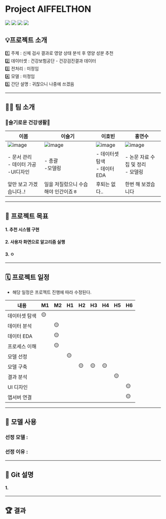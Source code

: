 # Project AIFFELTHON


<img src="https://img.shields.io/badge/Python-3776AB?style=for-the-badge&logo=Python&logoColor=white"> <img src="https://img.shields.io/badge/Android-3DDC84?style=for-the-badge&logo=Android&logoColor=white"> <img src="https://img.shields.io/badge/Google Colab-F9AB00?style=for-the-badge&logo=Google Colab&logoColor=white"> <img src="https://img.shields.io/badge/Notion-000000?style=for-the-badge&logo=Notion&logoColor=white">

## 💡프로젝트 소개

1️⃣ 주제 : 신체 검사 결과로 영양 상태 분석 후 영양 성분 추천   
2️⃣ 데이터셋 : 건강보험공단 - 건강검진결과 데이터   
3️⃣ 전처리 : 미정임   
4️⃣ 모델 : 미정임   
5️⃣ 간단 설명 : 귀찮으니 나중에 쓰겠음   

---
## 🤸‍♂️ 팀 소개

### 💪슬기로운 건강생활💪

|이봄|이슬기|이호빈|홍연수|
|---|---|---|---|
|![image](https://user-images.githubusercontent.com/96757866/165124108-28d954c8-d0f7-4a46-8592-c45c21dd28b9.png)|![image](https://user-images.githubusercontent.com/96757866/165124108-28d954c8-d0f7-4a46-8592-c45c21dd28b9.png)|![image](https://user-images.githubusercontent.com/96757866/165124137-0b19a2f3-deeb-4649-b51e-a521ea5bced8.png)|![image](https://user-images.githubusercontent.com/96757866/165124155-d84ac60e-3b65-4a0a-aa33-6a16970211d5.png)|
|- 문서 관리 </br>- 데이터 가공 </br>-UI디자인|- 총괄 </br>-모델링|- 데이터셋 탐색 </br> - 데이터 EDA|- 논문 자료 수집 및 정리 </br>- 모델링|
|앞만 보고 가겠습니다..!|일을 저질렀으니 수습해야 인간이죠ㅎ|후퇴는 없다..|한번 해 보겠습니다|

---
## 🏅 프로젝트 목표
#### 1. 추천 시스템 구현
#### 2. 사용자 화면으로 알고리즘 실행
#### 3. ㅇ

---
## 🗓️ 프로젝트 일정
- 해당 일정은 프로젝트 진행에 따라 수정된다.

|내용|M1|M2|H1|H2|H3|H4|H5|H6|
|---|---|---|---|---|---|---|---|---|
|데이터셋 탐색|🟡||||||||
|데이터 분석||🟡|||||||
|데이터 EDA||🟡|||||||
|프로세스 이해||🟡|||||||
|모델 선정|||🟡||||||
|모델 구축||||🟡|🟡|🟡|||
|결과 분석|||||||🟡||
|UI 디자인||||||||🟡|
|앱서버 연결||||||||🟡|

---
## 🤖 모델 사용
### 선정 모델 : 
### 선정 이유 : 

---
## 🦄 Git 설명
#### 1. 

---
## 🏆 결과

